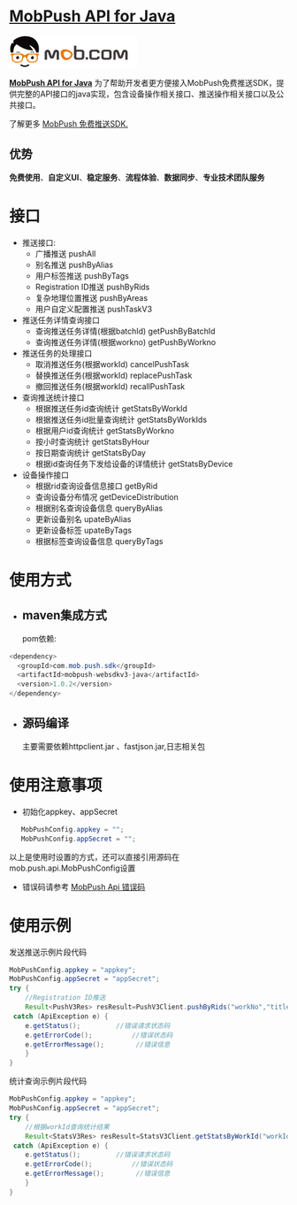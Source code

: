 # [MobPush API for Java](https://www.mob.com/wiki/detailed/?wiki=MobPushRestAPIfenlei1333&id=136)

![image](https://github.com/MOBX/MOB-SMS-WEBAPI/blob/master/doc/images/logo.png)

**[MobPush API for Java](https://www.mob.com/wiki/detailed/?wiki=MobPushRestAPIfenlei1333&id=136)** 
为了帮助开发者更方便接入MobPush免费推送SDK，提供完整的API接口的java实现，包含设备操作相关接口、推送操作相关接口以及公共接口。

了解更多 [MobPush 免费推送SDK.](https://www.mob.com/mobService/mobpush)


## 优势

**免费使用**、**自定义UI**、**稳定服务**、**流程体验**、**数据同步**、**专业技术团队服务**

# 接口
* 推送接口:
	* 广播推送 pushAll
    * 别名推送 pushByAlias
    * 用户标签推送 pushByTags
    * Registration ID推送 pushByRids
    * 复杂地理位置推送 pushByAreas
    * 用户自定义配置推送 pushTaskV3         
* 推送任务详情查询接口
	* 查询推送任务详情(根据batchId) getPushByBatchId
	* 查询推送任务详情(根据workno) getPushByWorkno
* 推送任务的处理接口
    * 取消推送任务(根据workId) cancelPushTask
    * 替换推送任务(根据workId) replacePushTask
    * 撤回推送任务(根据workId) recallPushTask
* 查询推送统计接口
    * 根据推送任务id查询统计 getStatsByWorkId
    * 根据推送任务id批量查询统计 getStatsByWorkIds
    * 根据用户id查询统计 getStatsByWorkno
    * 按小时查询统计 getStatsByHour
    * 按日期查询统计 getStatsByDay
    * 根据id查询任务下发给设备的详情统计 getStatsByDevice
* 设备操作接口
    * 根据rid查询设备信息接口 getByRid
    * 查询设备分布情况 getDeviceDistribution
    * 根据别名查询设备信息 queryByAlias
    * 更新设备别名 upateByAlias
    * 更新设备标签 upateByTags
    * 根据标签查询设备信息 queryByTags          




# 使用方式

* ## maven集成方式
    pom依赖:
```Java
<dependency>
  <groupId>com.mob.push.sdk</groupId>
  <artifactId>mobpush-websdkv3-java</artifactId>
  <version>1.0.2</version>
</dependency>
```
* ## 源码编译

    主要需要依赖httpclient.jar 、fastjson.jar,日志相关包
 
# 使用注意事项
* 初始化appkey、appSecret
```Java
   MobPushConfig.appkey = "";
   MobPushConfig.appSecret = "";
```
以上是使用时设置的方式，还可以直接引用源码在mob.push.api.MobPushConfig设置

* 错误码请参考 
  [MobPush Api 错误码](http://wiki.mob.com/mobpush-rest-api-接口文档/#map-6)



# 使用示例 

发送推送示例片段代码

```Java
MobPushConfig.appkey = "appkey";
MobPushConfig.appSecret = "appSecret";
try {
    //Registration ID推送
    Result<PushV3Res> resResult=PushV3Client.pushByRids("workNo","title","content","rid");
 catch (ApiException e) {
    e.getStatus();	   	   //错误请求状态码
    e.getErrorCode();	       //错误状态码
    e.getErrorMessage();        //错误信息 
    }
}
```

统计查询示例片段代码

```Java
MobPushConfig.appkey = "appkey";
MobPushConfig.appSecret = "appSecret";
try {
    //根据workId查询统计结果
    Result<StatsV3Res> resResult=StatsV3Client.getStatsByWorkId("workId");
 catch (ApiException e) {
    e.getStatus();	   	   //错误请求状态码
    e.getErrorCode();	       //错误状态码
    e.getErrorMessage();        //错误信息 
    }
}
```

